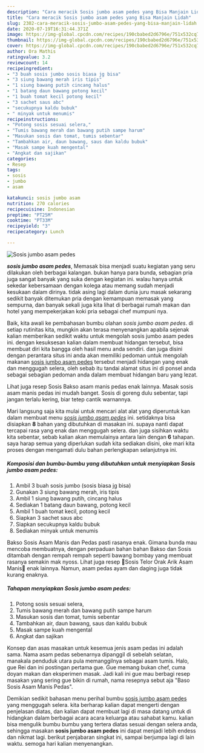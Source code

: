 ```yaml
---
description: "Cara meracik Sosis jumbo asam pedes yang Bisa Manjain Lidah"
title: "Cara meracik Sosis jumbo asam pedes yang Bisa Manjain Lidah"
slug: 2302-cara-meracik-sosis-jumbo-asam-pedes-yang-bisa-manjain-lidah
date: 2020-07-19T16:31:44.371Z
image: https://img-global.cpcdn.com/recipes/190cbabed2d6796e/751x532cq70/sosis-jumbo-asam-pedes-foto-resep-utama.jpg
thumbnail: https://img-global.cpcdn.com/recipes/190cbabed2d6796e/751x532cq70/sosis-jumbo-asam-pedes-foto-resep-utama.jpg
cover: https://img-global.cpcdn.com/recipes/190cbabed2d6796e/751x532cq70/sosis-jumbo-asam-pedes-foto-resep-utama.jpg
author: Ora Mathis
ratingvalue: 3.2
reviewcount: 14
recipeingredient:
- "3 buah sosis jumbo sosis biasa jg bisa"
- "3 siung bawang merah iris tipis"
- "1 siung bawang putih cincang halus"
- "1 batang daun bawang potong kecil"
- "1 buah tomat kecil potong kecil"
- "3 sachet saus abc"
- "secukupnya kaldu bubuk"
- " minyak untuk menumis"
recipeinstructions:
- "Potong sosis sesuai selera,"
- "Tumis bawang merah dan bawang putih sampe harum"
- "Masukan sosis dan tomat, tumis sebentar"
- "Tambahkan air, daun bawang, saus dan kaldu bubuk"
- "Masak sampe kuah mengental"
- "Angkat dan sajikan"
categories:
- Resep
tags:
- sosis
- jumbo
- asam

katakunci: sosis jumbo asam 
nutrition: 270 calories
recipecuisine: Indonesian
preptime: "PT25M"
cooktime: "PT33M"
recipeyield: "3"
recipecategory: Lunch

---
```



![Sosis jumbo asam pedes](https://img-global.cpcdn.com/recipes/190cbabed2d6796e/751x532cq70/sosis-jumbo-asam-pedes-foto-resep-utama.jpg)

<b><i>sosis jumbo asam pedes</i></b>, Memasak bisa menjadi suatu kegiatan yang seru dilakukan oleh berbagai kalangan. bukan hanya para bunda, sebagian pria juga sangat banyak yang suka dengan kegiatan ini. walau hanya untuk sekedar kebersamaan dengan kolega atau memang sudah menjadi kesukaan dalam dirinya. tidak asing lagi dalam dunia juru masak sekarang sedikit banyak ditemukan pria dengan kemampuan memasak yang sempurna, dan banyak sekali juga kita lihat di berbagai rumah makan dan hotel yang mempekerjakan koki pria sebagai chef mumpuni nya.

Baik, kita awali ke pembahasan bumbu olahan <i>sosis jumbo asam pedes</i>. di setiap rutinitas kita, mungkin akan terasa menyenangkan apabila sejenak kalian memberikan sedikit waktu untuk mengolah sosis jumbo asam pedes ini. dengan kesuksesan kalian dalam membuat hidangan tersebut, bisa membuat diri kita bangga oleh hasil menu anda sendiri. dan juga disini dengan perantara situs ini anda akan memiliki pedoman untuk mengolah makanan <u>sosis jumbo asam pedes</u> tersebut menjadi hidangan yang enak dan menggugah selera, oleh sebab itu tandai alamat situs ini di ponsel anda sebagai sebagian pedoman anda dalam membuat hidangan baru yang lezat.

Lihat juga resep Sosis Bakso asam manis pedas enak lainnya. Masak sosis asam manis pedas ini mudah banget. Sosis di goreng dulu sebentar, tapi jangan terlalu kering, biar tetep cantik warnannya.


Mari langsung saja kita mulai untuk mencari alat alat yang diperuntuk kan dalam membuat menu <u><i>sosis jumbo asam pedes</i></u> ini. setidaknya bisa disiapkan <b>8</b> bahan yang dibutuhkan di masakan ini. supaya nanti dapat tercapai rasa yang enak dan menggugah selera. dan juga sisihkan waktu kita sebentar, sebab kalian akan memulainya antara lain dengan <b>6</b> tahapan. saya harap semua yang diperlukan sudah kita sediakan disini, oke mari kita proses dengan mengamati dulu bahan perlengkapan selanjutnya ini.

<!--inarticleads1-->

##### Komposisi dan bumbu-bumbu yang dibutuhkan untuk menyiapkan Sosis jumbo asam pedes:

1. Ambil 3 buah sosis jumbo (sosis biasa jg bisa)
1. Gunakan 3 siung bawang merah, iris tipis
1. Ambil 1 siung bawang putih, cincang halus
1. Sediakan 1 batang daun bawang, potong kecil
1. Ambil 1 buah tomat kecil, potong kecil
1. Siapkan 3 sachet saus abc
1. Siapkan secukupnya kaldu bubuk
1. Sediakan  minyak untuk menumis


Bakso Sosis Asam Manis dan Pedas pasti rasanya enak. Gimana bunda mau mencoba membuatnya, dengan perpaduan bahan bahan Bakso dan Sosis ditambah dengan rempah rempah seperti bawang bombay yang membuat rasanya semakin mak nyoss. Lihat juga resep 🍃Sosis Telor Orak Arik Asam Manis🍃 enak lainnya. Namun, asam pedas ayam dan daging juga tidak kurang enaknya. 

<!--inarticleads2-->

##### Tahapan menyiapkan Sosis jumbo asam pedes:

1. Potong sosis sesuai selera,
1. Tumis bawang merah dan bawang putih sampe harum
1. Masukan sosis dan tomat, tumis sebentar
1. Tambahkan air, daun bawang, saus dan kaldu bubuk
1. Masak sampe kuah mengental
1. Angkat dan sajikan


Konsep dan asas masakan untuk kesemua jenis asam pedas ini adalah sama. Nama asam pedas sebenarnya dipanggil di sebelah selatan, manakala penduduk utara pula memanggilnya sebagai asam tumis. Halo, gue Rei dan ini postingan pertama gue. Gue memang bukan chef, cuma doyan makan dan eksperimen masak. Jadi kali ini gue mau berbagi resep masakan yang sering gue bikin di rumah, nama resepnya sebut aja &#34;Baso Sosis Asam Manis Pedas&#34;. 

Demikian sedikit bahasan menu perihal bumbu <u>sosis jumbo asam pedes</u> yang menggugah selera. kita berharap kalian dapat mengerti dengan penjelasan diatas, dan kalian dapat membuat lagi di masa datang untuk di hidangkan dalam berbagai acara acara keluarga atau sahabat kamu. kalian bisa mengulik bumbu bumbu yang tertera diatas sesuai dengan selera anda, sehingga masakan <b>sosis jumbo asam pedes</b> ini dapat menjadi lebih endess dan nikmat lagi. berikut penjabaran singkat ini, sampai berjumpa lagi di lain waktu. semoga hari kalian menyenangkan.

